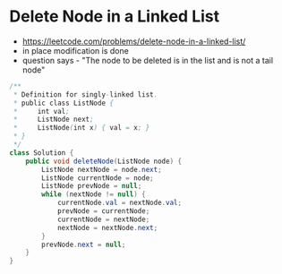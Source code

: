 # Delete Node in a Linked List

- https://leetcode.com/problems/delete-node-in-a-linked-list/
- in place modification is done
- question says - "The node to be deleted is in the list and is not a tail node"

```java
/**
 * Definition for singly-linked list.
 * public class ListNode {
 *     int val;
 *     ListNode next;
 *     ListNode(int x) { val = x; }
 * }
 */
class Solution {
    public void deleteNode(ListNode node) {
        ListNode nextNode = node.next;
        ListNode currentNode = node;
        ListNode prevNode = null;
        while (nextNode != null) {
            currentNode.val = nextNode.val;
            prevNode = currentNode;
            currentNode = nextNode;
            nextNode = nextNode.next;
        }
        prevNode.next = null;
    }
}
```
